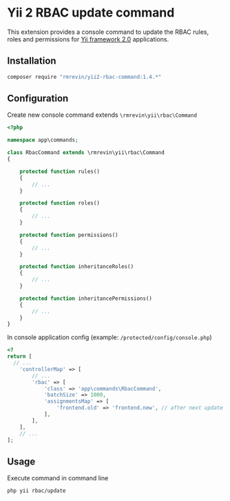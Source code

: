 Yii 2 RBAC update command
=========================
This extension provides a console command to update the RBAC rules, roles and permissions
for [Yii framework 2.0](http://www.yiiframework.com/) applications.


Installation
------------
```bash
composer require "rmrevin/yii2-rbac-command:1.4.*"
```

Configuration
-------------
Create new console command extends `\rmrevin\yii\rbac\Command`
```php
<?php

namespace app\commands;

class RbacCommand extends \rmrevin\yii\rbac\Command
{

    protected function rules()
    {
        // ...
    }

    protected function roles()
    {
        // ...
    }

    protected function permissions()
    {
        // ...
    }

    protected function inheritanceRoles()
    {
        // ...
    }

    protected function inheritancePermissions()
    {
        // ...
    }
}
```

In console application config
(example: `/protected/config/console.php`)
```php
<?
return [
  // ...
	'controllerMap' => [
		// ...
		'rbac' => [
			'class' => 'app\commands\RbacCommand',
			'batchSize' => 1000,
			'assignmentsMap' => [
			    'frontend.old' => 'frontend.new', // after next update all `frontend.old` will be replaced by `frontend.new`
			],
		],
	],
	// ...
];
```

Usage
-----
Execute command in command line
```
php yii rbac/update
```